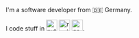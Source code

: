 I'm a software developer from 🇩🇪 Germany.

I code stuff in
<img class="inline -mt-1" width="26" alt="python logo" src="./python.webp">
<img class="inline -mt-1" width="26" alt="rust logo" src="./rust.webp">
<img class="inline -mt-1" width="26" alt="go logo" src="./go.webp">.